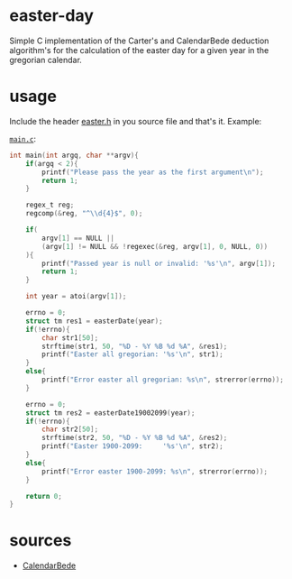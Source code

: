 # easter-day

Simple C implementation of the Carter's and CalendarBede deduction algorithm's for the calculation of the easter day for a given year in the gregorian calendar.  

# usage

Include the header [easter.h](./easter.h) in you source file and that's it. Example:

[`main.c`](./main.c):
```c
int main(int argq, char **argv){
	if(argq < 2){
		printf("Please pass the year as the first argument\n");
		return 1;
	}

	regex_t reg;
	regcomp(&reg, "^\\d{4}$", 0);

	if(
		argv[1] == NULL ||
		(argv[1] != NULL && !regexec(&reg, argv[1], 0, NULL, 0))
	){
		printf("Passed year is null or invalid: '%s'\n", argv[1]);
		return 1;
	}

	int year = atoi(argv[1]);

	errno = 0;
	struct tm res1 = easterDate(year);
	if(!errno){
		char str1[50];
		strftime(str1, 50, "%D - %Y %B %d %A", &res1);
		printf("Easter all gregorian: '%s'\n", str1);
	}
	else{
		printf("Error easter all gregorian: %s\n", strerror(errno));
	}

	errno = 0;
	struct tm res2 = easterDate19002099(year);
	if(!errno){
		char str2[50];	
		strftime(str2, 50, "%D - %Y %B %d %A", &res2);
		printf("Easter 1900-2099:     '%s'\n", str2);
	}
	else{
		printf("Error easter 1900-2099: %s\n", strerror(errno));
	}

	return 0;
}
```

# sources

* [CalendarBede](https://www.calendarbede.com/book/carter-easter-algorithm)